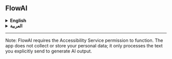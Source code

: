 ## FlowAI

<details>
<summary><strong>English</strong></summary>

### What is FlowAI?
FlowAI makes AI text generation available in any Android text field. Type `/ai` then your prompt and FlowAI will replace your text in-place with AI-generated content.

### Why this project? (Problem → Solution)
- Problem: Switching apps and copy/pasting to use AI breaks your flow.
- Solution: A lightweight Accessibility Service that listens for a trigger (`/ai`) and streams AI output directly back into the focused input.

### Key Features
- Works system‑wide in any text field
- Inline generation with `/ai` trigger
- Fast streaming output (Gemini)
- Modern Flutter UI with i18n (English/Arabic)

### Download
- Grab the latest APK from the Releases page: [Releases](https://github.com/yourusername/flow-ai/releases)

### Getting Started
1) Download and install the APK from Releases
2) Open the app and complete onboarding
3) Enable the accessibility service when prompted
4) Start typing `/ai Your prompt here /` in any text field

### Development Setup
```bash
git clone https://github.com/yourusername/flow-ai.git
cd flow-ai
flutter pub get
flutter run
```

### First‑time configuration
- Enable the accessibility service from the app or system settings
- Optional: configure trigger prefix in settings (default: `/ai`)

### Troubleshooting
- If nothing happens, ensure the accessibility service is enabled
- For API/rate‑limit errors the app now shows descriptive messages

### License & Contributing
PRs are welcome. See LICENSE for details.

</details>

<details>
<summary><strong>العربية</strong></summary>

### ما هو FlowAI؟
يوفّر FlowAI توليد النصوص بالذكاء الاصطناعي داخل أي مربع نص على أندرويد. اكتب `/ai` ثم اكتب طلبك، وسيستبدل FlowAI النص مباشرة بالناتج.

### لماذا هذا المشروع؟ (المشكلة → الحل)
- المشكلة: الاعتماد على النسخ/اللصق والتنقل بين التطبيقات لاستخدام الذكاء الاصطناعي يعطّل سير العمل.
- الحل: خدمة وصول خفيفة تلتقط المُحفّز (`/ai`) وتبث الناتج مباشرة إلى حقل الإدخال النشط.

### المزايا الرئيسية
- يعمل في أي مربع نص على مستوى النظام
- توليد داخل الحقل باستخدام المُحفّز `/ai`
- بث سريع للناتج (Gemini)
- واجهة حديثة مع دعم للغات (العربية/الإنجليزية)

### التحميل
- قم بتنزيل ملف الـAPK من صفحة الإصدارات: [الإصدارات](https://github.com/yourusername/flow-ai/releases)

### البدء
1) قم بتثبيت التطبيق من صفحة الإصدارات
2) افتح التطبيق وأكمل الإعداد الأولي
3) فعّل خدمة تسهيلات الاستخدام عند الطلب
4) ابدأ بالكتابة: `/ai طلبك هنا/` في أي مربع نص

### إعداد التطوير
```bash
git clone https://github.com/yourusername/flow-ai.git
cd flow-ai
flutter pub get
flutter run
```

### الإعداد لأول مرة
- فعّل خدمة تسهيلات الاستخدام من داخل التطبيق أو من الإعدادات
- اختياري: عدّل مُحفّز الكتابة من الإعدادات (الافتراضي: `/ai`)

### استكشاف الأخطاء وإصلاحها
- إن لم يحدث شيء، تأكد من تفعيل خدمة تسهيلات الاستخدام
- عند أخطاء الشبكة أو الحدّ اليومي ستظهر الآن رسائل وصفية واضحة

### الترخيص والمساهمة
نرحّب بالمساهمات. راجع ملف الترخيص.

</details>

---

Note: FlowAI requires the Accessibility Service permission to function. The app does not collect or store your personal data; it only processes the text you explicitly send to generate AI output.

